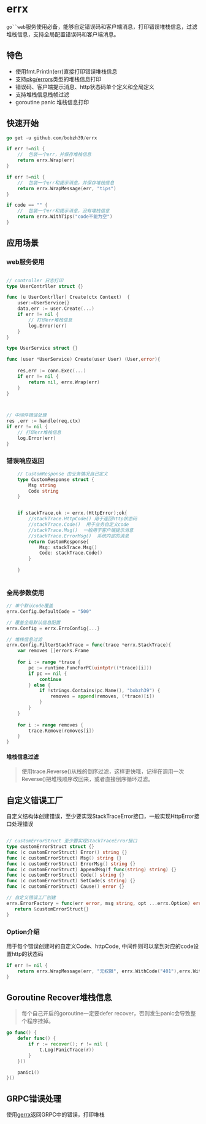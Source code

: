 # errx

`go``web`服务使用必备，能够自定错误码和客户端消息，打印错误堆栈信息，过滤堆栈信息，支持全局配置错误码和客户端消息。

## 特色

- 使用fmt.Println(err)直接打印错误堆栈信息
- 支持[pkg/errors](https://github.com/pkg/errors)类型的堆栈信息打印
- 错误码、客户端提示消息、http状态码单个定义和全局定义
- 支持堆栈信息栈帧过滤
- goroutine panic 堆栈信息打印

## 快速开始
```go
go get -u github.com/bobzh39/errx

if err !=nil {
    //  包装一个err，并保存堆栈信息
    return errx.Wrap(err)
}

if err !=nil {
    //  包装一个err和提示消息，并保存堆栈信息
    return errx.WrapMessage(err, "tips")
}

if code == "" {
    //  包装一个err和提示消息，没有堆栈信息
	return errx.WithTips("code不能为空")
}
```

## 应用场景

### web服务使用

```go

// controller 日志打印
type UserContrller struct {}

func (u UserContrller) Create(ctx Context)  {
    user:=UserService{}
    data,err := user.Create(...)
    if err != nil {
        // 打印err堆栈信息
        log.Error(err)
    }
}

type UserService struct {}

func (user *UserService) Create(user User) (User,error){
	
    res,err := conn.Exec(...)
    if err != nil {
        return nil, errx.Wrap(err)	
    }
}



// 中间件错误处理
res ,err := handle(req,ctx)
if err != nil {
    // 打印err堆栈信息
    log.Error(err)
}
```
### 错误响应返回

```go
    // CustomResponse 由业务情况自己定义
    type CustomResponse struct {
	    Msg string
		Code string
    }


    if stackTrace,ok := errx.(HttpError);ok{
        //stackTrace.HttpCode() 用于返回http状态码
        //stackTrace.Code()  用于业务自定义code
        //stackTrace.Msg()  一般用于客户端提示消息
        //stackTrace.ErrorMsg()  系统内部的消息
        return CustomResponse{
            Msg: stackTrace.Msg()
            Code: stackTrace.Code()
        }
       
    }
	
```

### 全局参数使用
```go
// 单个默认code覆盖
errx.Config.DefaultCode = "500"

// 覆盖全局默认信息配置
errx.Config = errx.ErroConfig{...}

// 堆栈信息过滤
errx.Config.FilterStackTrace = func(trace *errx.StackTrace){
    var removes []errors.Frame
	
    for i := range *trace {
        pc := runtime.FuncForPC(uintptr((*trace)[i]))
        if pc == nil {
            continue
        } else {
            if !strings.Contains(pc.Name(), "bobzh39") {
                removes = append(removes, (*trace)[i])
            }
        }
    }
    
    for i := range removes {
        trace.Remove(removes[i])
    }
}
```
#### 堆栈信息过滤
>  使用trace.Reverse()从栈的倒序过滤，这样更快哦，记得在调用一次Reverse()把堆栈顺序改回来，或者直接倒序循环过滤。

## 自定义错误工厂
自定义结构体创建错误，至少要实现StackTraceError接口，一般实现HttpError接口处理错误
```go

// customErrorStruct 至少要实现StackTraceError接口
type customErrorStruct struct {}
func (c customErrorStruct) Error() string {}
func (c customErrorStruct) Msg() string {}
func (c customErrorStruct) ErrorMsg() string {}
func (c customErrorStruct) AppendMsg(f func(string) string) {}
func (c customErrorStruct) Code() string {}
func (c customErrorStruct) SetCode(s string) {}
func (c customErrorStruct) Cause() error {}

// 自定义错误工厂创建
errx.ErrorFactory = func(err error, msg string, opt ...errx.Option) error {
   return &customErrorStruct{}
}
```

### Option介绍
用于每个错误创建时的自定义Code、httpCode, 中间件则可以拿到对应的code设置http的状态码
```go
if err != nil {
    return errx.WrapMessage(err, "无权限", errx.WithCode("401"),errx.WithHttpCode(401))
}
```

## Goroutine Recover堆栈信息
>每个自己开启的goroutine一定要defer recover，否则发生panic会导致整个程序挂掉。
```go
go func() {
    defer func() {
        if r := recover(); r != nil {
            t.Log(PanicTrace(r))
        }
    }()

    panic1()
}()
```


## GRPC错误处理
使用[gerrx](./gerrx)返回GRPC中的错误，打印堆栈

